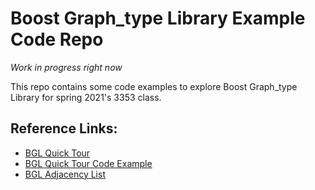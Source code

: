 # Boost Graph_type Library Example Code Repo

*Work in progress right now*

This repo contains some code examples to explore Boost Graph_type Library for spring 2021's 3353 class. 

## Reference Links:

* [BGL Quick Tour](https://www.boost.org/doc/libs/1_75_0/libs/graph/doc/quick_tour.html)
* [BGL Quick Tour Code Example](https://www.boost.org/doc/libs/1_75_0/libs/graph/example/quick_tour.cpp)
* [BGL Adjacency List](https://www.boost.org/doc/libs/1_75_0/libs/graph/doc/adjacency_list.html)